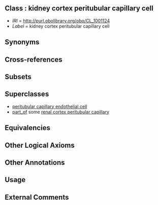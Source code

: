 
## Class : kidney cortex peritubular capillary cell

 * *IRI* = http://purl.obolibrary.org/obo/CL_1001124
 * *Label* = kidney cortex peritubular capillary cell

## Synonyms


## Cross-references


## Subsets


## Superclasses

 * [peritubular capillary endothelial cell](../../CL/33/CL_1001033.md)
 * [part_of](../../BFO/50/BFO_0000050.md) some [renal cortex peritubular capillary](../../UBERON/51/UBERON_0006851.md)

## Equivalencies


## Other Logical Axioms


## Other Annotations


## Usage


## External Comments

